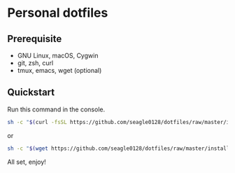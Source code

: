 # Personal dotfiles

## Prerequisite

- GNU Linux, macOS, Cygwin
- git, zsh, curl
- tmux, emacs, wget (optional)

## Quickstart

Run this command in the console.

```sh
sh -c "$(curl -fsSL https://github.com/seagle0128/dotfiles/raw/master/install.sh)"
```

or

```sh
sh -c "$(wget https://github.com/seagle0128/dotfiles/raw/master/install.sh)"
```

All set, enjoy!
